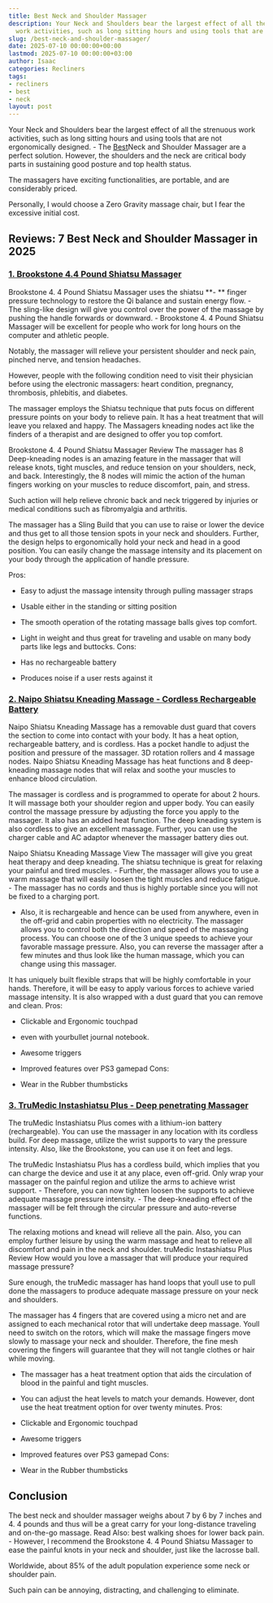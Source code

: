 ```yaml
---
title: Best Neck and Shoulder Massager
description: Your Neck and Shoulders bear the largest effect of all the strenuous
  work activities, such as long sitting hours and using tools that are not ergonomically...
slug: /best-neck-and-shoulder-massager/
date: 2025-07-10 00:00:00+00:00
lastmod: 2025-07-10 00:00:00+03:00
author: Isaac
categories: Recliners
tags:
- recliners
- best
- neck
layout: post
---
```

Your Neck and Shoulders bear the largest effect of all the strenuous work activities, such as long sitting hours and using tools that are not ergonomically designed. - The [Best](https://pestpolicy.com/best-outdoor-rocking-chairs/)Neck and Shoulder Massager are a perfect solution. However, the shoulders and the neck are critical body parts in sustaining good posture and top health status.

The massagers have exciting functionalities, are portable, and are considerably priced.

Personally, I would choose a Zero Gravity massage chair, but I fear the excessive initial cost.

##  Reviews: 7 Best Neck and Shoulder Massager in 2025

###  [1. Brookstone 4.4 Pound Shiatsu Massager](https://www.amazon.com/dp/B00GHQNFIK/?tag=p-policy-20)

Brookstone 4. 4 Pound Shiatsu Massager uses the shiatsu **- ** finger pressure technology to restore the Qi balance and sustain energy flow. - The sling-like design will give you control over the power of the massage by pushing the handle forwards or downward. - Brookstone 4. 4 Pound Shiatsu Massager will be excellent for people who work for long hours on the computer and athletic people.

Notably, the massager will relieve your persistent shoulder and neck pain, pinched nerve, and tension headaches.

However, people with the following condition need to visit their physician before using the electronic massagers: heart condition, pregnancy, thrombosis, phlebitis, and diabetes.

The massager employs the Shiatsu technique that puts focus on different pressure points on your body to relieve pain. It has a heat treatment that will leave you relaxed and happy. The Massagers kneading nodes act like the finders of a therapist and are designed to offer you top comfort.

Brookstone 4. 4 Pound Shiatsu Massager Review The massager has 8 Deep-kneading nodes is an amazing feature in the massager that will release knots, tight muscles, and reduce tension on your shoulders, neck, and back. Interestingly, the 8 nodes will mimic the action of the human fingers working on your muscles to reduce discomfort, pain, and stress.

Such action will help relieve chronic back and neck triggered by injuries or medical conditions such as fibromyalgia and arthritis.

The massager has a Sling Build that you can use to raise or lower the device and thus get to all those tension spots in your neck and shoulders. Further, the design helps to ergonomically hold your neck and head in a good position. You can easily change the massage intensity and its placement on your body through the application of handle pressure.

Pros:

- Easy to adjust the massage intensity through pulling massager straps

- Usable either in the standing or sitting position

- The smooth operation of the rotating massage balls gives top comfort.

- Light in weight and thus great for traveling and usable on many body parts like legs and buttocks. Cons:

- Has no rechargeable battery

- Produces noise if a user rests against it

###  [2. Naipo Shiatsu Kneading Massage - Cordless Rechargeable Battery](https://www.amazon.com/dp/B01MEH3FTT/?tag=p-policy-20)

Naipo Shiatsu Kneading Massage has a removable dust guard that covers the section to come into contact with your body. It has a heat option, rechargeable battery, and is cordless. Has a pocket handle to adjust the position and pressure of the massager. 3D rotation rollers and 4 massage nodes. Naipo Shiatsu Kneading Massage has heat functions and 8 deep-kneading massage nodes that will relax and soothe your muscles to enhance blood circulation.

The massager is cordless and is programmed to operate for about 2 hours. It will massage both your shoulder region and upper body. You can easily control the massage pressure by adjusting the force you apply to the massager. It also has an added heat function. The deep kneading system is also cordless to give an excellent massage. Further, you can use the charger cable and AC adaptor whenever the massager battery dies out.

Naipo Shiatsu Kneading Massage View The massager will give you great heat therapy and deep kneading. The shiatsu technique is great for relaxing your painful and tired muscles. - Further, the massager allows you to use a warm massage that will easily loosen the tight muscles and reduce fatigue. - The massager has no cords and thus is highly portable since you will not be fixed to a charging port.

- Also, it is rechargeable and hence can be used from anywhere, even in the off-grid and cabin properties with no electricity. The massager allows you to control both the direction and speed of the massaging process. You can choose one of the 3 unique speeds to achieve your favorable massage pressure. Also, you can reverse the massager after a few minutes and thus look like the human massage, which you can change using this massager.

It has uniquely built flexible straps that will be highly comfortable in your hands. Therefore, it will be easy to apply various forces to achieve varied massage intensity. It is also wrapped with a dust guard that you can remove and clean.
Pros:

- Clickable and Ergonomic touchpad

- even with yourbullet journal notebook.

- Awesome triggers

- Improved features over PS3 gamepad Cons:

- Wear in the Rubber thumbsticks

###  [3. TruMedic Instashiatsu Plus - Deep penetrating Massager](https://www.amazon.com/dp/B01516LTRK/?tag=p-policy-20)

The truMedic Instashiatsu Plus comes with a lithium-ion battery (rechargeable). You can use the massager in any location with its cordless build. For deep massage, utilize the wrist supports to vary the pressure intensity. Also, like the Brookstone, you can use it on feet and legs.

The truMedic Instashiatsu Plus has a cordless build, which implies that you can charge the device and use it at any place, even off-grid. Only wrap your massager on the painful region and utilize the arms to achieve wrist support. - Therefore, you can now tighten loosen the supports to achieve adequate massage pressure intensity. - The deep-kneading effect of the massager will be felt through the circular pressure and auto-reverse functions.

The relaxing motions and knead will relieve all the pain. Also, you can employ further leisure by using the warm massage and heat to relieve all discomfort and pain in the neck and shoulder. truMedic Instashiatsu Plus Review How would you love a massager that will produce your required massage pressure?

Sure enough, the truMedic massager has hand loops that youll use to pull done the massagers to produce adequate massage pressure on your neck and shoulders.

The massager has 4 fingers that are covered using a micro net and are assigned to each mechanical rotor that will undertake deep massage. Youll need to switch on the rotors, which will make the massage fingers move slowly to massage your neck and shoulder. Therefore, the fine mesh covering the fingers will guarantee that they will not tangle clothes or hair while moving.

- The massager has a heat treatment option that aids the circulation of blood in the painful and tight muscles.

- You can adjust the heat levels to match your demands. However, dont use the heat treatment option for over twenty minutes.
Pros:

- Clickable and Ergonomic touchpad

- Awesome triggers

- Improved features over PS3 gamepad Cons:

- Wear in the Rubber thumbsticks

##  Conclusion

The best neck and shoulder massager weighs about 7 by 6 by 7 inches and 4. 4 pounds and thus will be a great carry for your long-distance traveling and on-the-go massage. Read Also: best walking shoes for lower back pain. - However, I recommend the Brookstone 4. 4 Pound Shiatsu Massager to ease the painful knots in your neck and shoulder, just like the lacrosse ball.

Worldwide, about 85% of the adult population experience some neck or shoulder pain.

Such pain can be annoying, distracting, and challenging to eliminate.